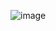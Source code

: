 ![image](https://github.com/PedrooH0/pdm2-241/assets/124939591/1e0691aa-5779-4f79-83d8-07ad4c5e8565)

